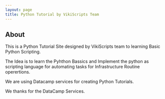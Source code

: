 ```yaml
---
layout: page
title: Python Tutorial by VikiScripts Team
---
```

## About

This is a Python Tutorial Site designed by VikiScripts team to learning Basic Python Scripting.  
  
The Idea is to learn the Pyhthon Bassics and Implement the python as scripting language for automating tasks for Infrastructure Routine operertions.

We are using Datacamp services for creating Python Tutorials.  
  

We thanks for the DataCamp Services.





  
    

